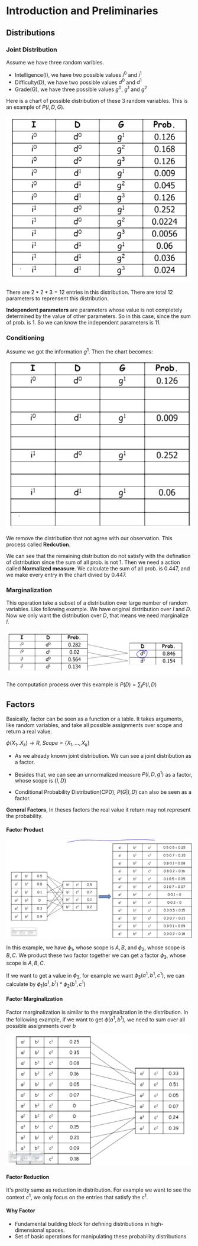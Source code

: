 # Introduction and Preliminaries

## Distributions 

### Joint Distribution

Assume we have three random varibles. 

- Intelligence(I), we have two possible values $i^0$ and $i^1$
- Difficulty(D), we have two possible values $d^0$ and $d^1$
- Grade(G), we have three possible values $g^0$, $g^1$ and $g^2$

Here is a chart of possible distribution of these 3 random variables. This is an
example of $P(I,D,G)$.

![](../imgs/2/chart.png)

There are $2*2*3 = 12$ entries in this distribution. There are total 12 parameters
to reprensent this distribution.

**Independent parameters** are parameters whose value is not completely
determined by the value of other parameters. So in this case, since the sum of
prob. is 1. So we can know the independent parameters is 11.

### Conditioning

Assume we got the information $g^1$. Then the chart becomes:

![](../imgs/2/chart2.png)

We remove the distribution that not agree with our observation. This process
called **Redcution**. 

We can see that the remaining distribution do not satisfy
with the defination of distribution since the sum of all prob. is not 1. Then we
need a action called **Normalized measure**. We calculate the sum of all prob.
is 0.447, and we make every entry in the chart divied by 0.447.

### Marginalization

This operation take a subset of a distribution over large number of random
variables. Like following example. We have original distribution over $I$ and
$D$. Now we only want the distribution over $D$, that means we need marginalize
$I$.

![](../imgs/2/Margin.png)

The computation process over this example is $P(D) = \sum_I P(I,D)$

## Factors

Basically, factor can be seen as a function or a table. It takes arguments, like 
random variables, and take all possible assignments over scope and return a real
value. 

$\phi(X_1 .. X_k) \rightarrow R$, $Scope = \{X_1,..., X_k\}$

- As we already known joint distribution. We can see a joint distribution as a
factor.

- Besides that, we can see an unnormalized measure $P(I, D ,g^1)$ as a factor,
whose scope is $\{I,D\}$

- Conditional Probability Distribution(CPD), $P(G|I,D)$ can also be seen as a factor. 

**General Factors**, In theses factors the real value it return may not
represent the probability.

#### Factor Product

![](../imgs/2/factor_product.png)

In this example, we have $\phi_1$, whose scope is $A, B$, and $\phi_2$, whose
scope is $B, C$. We product these two factor together we can get a factor
$\phi_3$, whose scope is $A, B, C$.

If we want to get a value in $\phi_3$, for example we want $\phi_3(a^1, b^1,
c^1)$, we
can calculate by $\phi_1(a^1, b^1) * \phi_2(b^1, c^1)$

#### Factor Marginalization

Factor marginalization is similar to the marginalization in the distribution. In
the following example, if we want to get $\phi(a^1, b^1)$, we need to sum over
all possible assignments over $b$

![](../imgs/2/factor_margin.png)

#### Factor Reduction

It's pretty same as reduction in distribution. For example we want to see the
context $c^1$, we only focus on the entries that satisfy the $c^1$.


#### Why Factor

- Fundamental building block for defining distributions in high-dimensional
  spaces.
- Set of basic operations for manipulating these probability distributions


